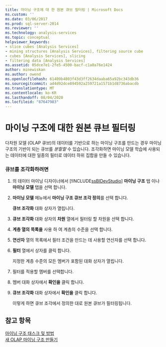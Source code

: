 ```yaml
---
title: 마이닝 구조에 대 한 원본 큐브 필터링 | Microsoft Docs
ms.custom: ''
ms.date: 03/06/2017
ms.prod: sql-server-2014
ms.reviewer: ''
ms.technology: analysis-services
ms.topic: conceptual
helpviewer_keywords:
- slice cubes [Analysis Services]
- mining structures [Analysis Services], filtering source cube
- cubes [Analysis Services], slicing
- filtering data [Analysis Services]
ms.assetid: 05dce7e1-2fe5-4500-bacf-c1a8a76e1424
author: minewiskan
ms.author: owend
ms.openlocfilehash: 61409b4803f43d3ff2634daaba65a92bc343db36
ms.sourcegitcommit: ad4d92dce894592a259721a1571b1d8736abacdb
ms.translationtype: MT
ms.contentlocale: ko-KR
ms.lasthandoff: 08/04/2020
ms.locfileid: "87647983"
---
```

# <a name="filter-the-source-cube-for-a-mining-structure"></a>마이닝 구조에 대한 원본 큐브 필터링
  다차원 모델 (OLAP 큐브)의 데이터를 기반으로 하는 마이닝 구조를 만드는 경우 마이닝 구조의 기반이 되는 큐브를 *분할할* 수 있습니다. 조각화하면 마이닝 모델 학습에 사용되는 데이터에 대한 일종의 필터로 데이터 하위 집합을 만들 수 있습니다.  
  
### <a name="to-slice-a-cube"></a>큐브를 조각화하려면  
  
1.  의 데이터 마이닝 디자이너에서 [!INCLUDE[ssBIDevStudio](../includes/ssbidevstudio-md.md)] **마이닝 구조** 탭 이나 **마이닝 모델** 탭을 선택 합니다.  
  
2.  **마이닝 모델** 메뉴에서 **마이닝 구조 큐브 조각 정의**를 선택 합니다.  
  
     **큐브 조각화** 대화 상자가 열립니다.  
  
3.  **큐브 조각화** 대화 상자의 **차원** 열에서 필터링 할 차원을 선택 합니다.  
  
4.  **계층 열의 목록을** 사용 하 여 계층의 수준을 선택 합니다.  
  
5.  **연산자** 열의 목록에서 필터 조건을 만드는 데 사용할 연산자를 선택 합니다.  
  
6.  **필터** 열에서 상자를 클릭 합니다.  
  
     지정한 계층 수준의 모든 멤버가 포함된 대화 상자가 열립니다.  
  
7.  필터를 적용할 멤버를 선택합니다.  
  
8.  멤버 대화 상자에서 **확인을** 클릭 합니다.  
  
9. **큐브 조각화** 대화 상자에서 **확인을** 클릭 합니다.  
  
     이렇게 하면 큐브 조각에서 정의한 대로 원본 큐브가 필터링됩니다.  
  
## <a name="see-also"></a>참고 항목  
 [마이닝 구조 태스크 및 방법](data-mining/mining-structure-tasks-and-how-tos.md)   
 [새 OLAP 마이닝 구조 만들기](data-mining/create-a-new-olap-mining-structure.md)  
  
  

